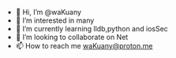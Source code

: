 - 👋 Hi, I’m @waKuany
- 👀 I’m interested in many
- 🌱 I’m currently learning lldb,python and iosSec
- 💞️ I’m looking to collaborate on Net
- 📫 How to reach me waKuany@proton.me

<!---
waKuany/waKuany is a ✨ special ✨ repository because its `README.md` (this file) appears on your GitHub profile.
You can click the Preview link to take a look at your changes.
--->
